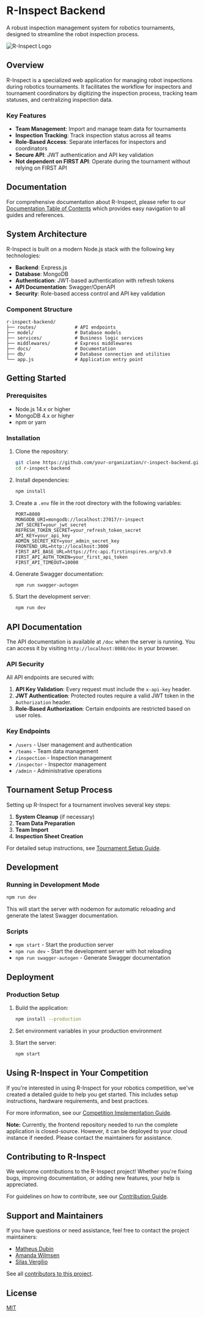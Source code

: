 # R-Inspect Backend

A robust inspection management system for robotics tournaments, designed to streamline the robot inspection process.

![R-Inspect Logo](https://via.placeholder.com/200x100?text=R-Inspect)

## Overview

R-Inspect is a specialized web application for managing robot inspections during robotics tournaments. It facilitates the workflow for inspectors and tournament coordinators by digitizing the inspection process, tracking team statuses, and centralizing inspection data.

### Key Features

- **Team Management**: Import and manage team data for tournaments
- **Inspection Tracking**: Track inspection status across all teams
- **Role-Based Access**: Separate interfaces for inspectors and coordinators
- **Secure API**: JWT authentication and API key validation
- **Not dependent on FIRST API**: Operate during the tournament without relying on FIRST API

## Documentation

For comprehensive documentation about R-Inspect, please refer to our [Documentation Table of Contents](./docs/table-of-conent.md) which provides easy navigation to all guides and references.

## System Architecture

R-Inspect is built on a modern Node.js stack with the following key technologies:

- **Backend**: Express.js
- **Database**: MongoDB
- **Authentication**: JWT-based authentication with refresh tokens
- **API Documentation**: Swagger/OpenAPI
- **Security**: Role-based access control and API key validation

### Component Structure

```
r-inspect-backend/
├── routes/              # API endpoints
├── model/               # Database models
├── services/            # Business logic services
├── middlewares/         # Express middlewares
├── docs/                # Documentation
├── db/                  # Database connection and utilities
└── app.js               # Application entry point
```

## Getting Started

### Prerequisites

- Node.js 14.x or higher
- MongoDB 4.x or higher
- npm or yarn

### Installation

1. Clone the repository:
   ```bash
   git clone https://github.com/your-organization/r-inspect-backend.git
   cd r-inspect-backend
   ```

2. Install dependencies:
   ```bash
   npm install
   ```

3. Create a `.env` file in the root directory with the following variables:
   ```
   PORT=8080
   MONGODB_URI=mongodb://localhost:27017/r-inspect
   JWT_SECRET=your_jwt_secret
   REFRESH_TOKEN_SECRET=your_refresh_token_secret
   API_KEY=your_api_key
   ADMIN_SECRET_KEY=your_admin_secret_key
   FRONTEND_URL=http://localhost:3000
   FIRST_API_BASE_URL=https://frc-api.firstinspires.org/v3.0
   FIRST_API_AUTH_TOKEN=your_first_api_token
   FIRST_API_TIMEOUT=10000
   ```

4. Generate Swagger documentation:
   ```bash
   npm run swagger-autogen
   ```

5. Start the development server:
   ```bash
   npm run dev
   ```

## API Documentation

The API documentation is available at `/doc` when the server is running. You can access it by visiting `http://localhost:8080/doc` in your browser.

### API Security

All API endpoints are secured with:

1. **API Key Validation**: Every request must include the `x-api-key` header.
2. **JWT Authentication**: Protected routes require a valid JWT token in the `Authorization` header.
3. **Role-Based Authorization**: Certain endpoints are restricted based on user roles.

### Key Endpoints

- `/users` - User management and authentication
- `/teams` - Team data management
- `/inspection` - Inspection management
- `/inspector` - Inspector management
- `/admin` - Administrative operations

## Tournament Setup Process

Setting up R-Inspect for a tournament involves several key steps:

1. **System Cleanup** (if necessary)
2. **Team Data Preparation**
3. **Team Import**
4. **Inspection Sheet Creation**

For detailed setup instructions, see [Tournament Setup Guide](./docs/setup.md).

## Development

### Running in Development Mode

```bash
npm run dev
```

This will start the server with nodemon for automatic reloading and generate the latest Swagger documentation.

### Scripts

- `npm start` - Start the production server
- `npm run dev` - Start the development server with hot reloading
- `npm run swagger-autogen` - Generate Swagger documentation

## Deployment

### Production Setup

1. Build the application:
   ```bash
   npm install --production
   ```

2. Set environment variables in your production environment
   
3. Start the server:
   ```bash
   npm start
   ```

## Using R-Inspect in Your Competition

If you're interested in using R-Inspect for your robotics competition, we've created a detailed guide to help you get started. This includes setup instructions, hardware requirements, and best practices.

For more information, see our [Competition Implementation Guide](./docs/competition-guide.md).

**Note:** Currently, the frontend repository needed to run the complete application is closed-source. However, it can be deployed to your cloud instance if needed. Please contact the maintainers for assistance.

## Contributing to R-Inspect

We welcome contributions to the R-Inspect project! Whether you're fixing bugs, improving documentation, or adding new features, your help is appreciated.

For guidelines on how to contribute, see our [Contribution Guide](./docs/contribution-guide.md).

## Support and Maintainers

If you have questions or need assistance, feel free to contact the project maintainers:

- [Matheus Dubin](https://github.com/MatheusD)
- [Amanda Wilmsen](https://github.com/amandacwilmsen)
- [Silas Vergilio](https://github.com/silasvergilio)

See all [contributors to this project](https://github.com/silasvergilio/r-inspect-backend/graphs/contributors).

## License

[MIT](LICENSE)
